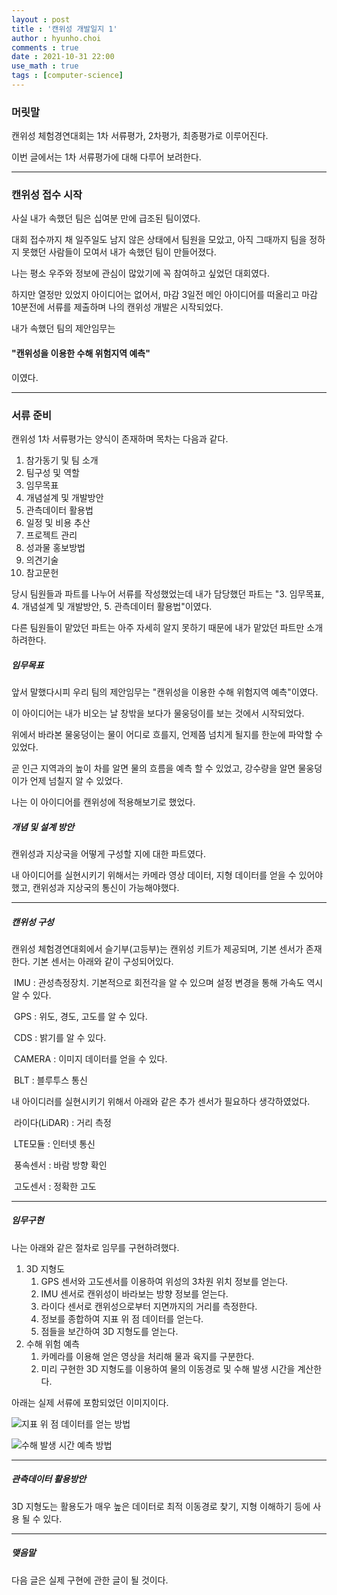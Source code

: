 ```yaml
---
layout : post
title : '캔위성 개발일지 1'
author : hyunho.choi
comments : true
date : 2021-10-31 22:00
use_math : true
tags : [computer-science]
---
```


### 머릿말

캔위성 체험경연대회는 1차 서류평가, 2차평가, 최종평가로 이루어진다.

이번 글에서는 1차 서류평가에 대해 다루어 보려한다.



------



### 캔위성 접수 시작

사실 내가 속했던 팀은 십여분 만에 급조된 팀이였다.

대회 접수까지 채 일주일도 남지 않은 상태에서 팀원을 모았고,  아직 그때까지 팀을 정하지 못했던 사람들이 모여서 내가 속했던 팀이 만들어졌다.

나는 평소 우주와 정보에 관심이 많았기에 꼭 참여하고 싶었던 대회였다.

하지만 열정만 있었지 아이디어는 없어서, 마감 3일전 메인 아이디어를 떠올리고 마감 10분전에 서류를 제출하며 나의 캔위성 개발은 시작되었다.

내가 속했던 팀의 제안임무는

#### "캔위성을 이용한 수해 위험지역 예측"

이였다.



------



### 서류 준비

캔위성 1차 서류평가는 양식이 존재하며 목차는 다음과 같다.

1. 참가동기 및 팀 소개
2. 팀구성 및 역할
3. 임무목표
4. 개념설계 및 개발방안
5. 관측데이터 활용법
6. 일정 및 비용 추산
7. 프로젝트 관리
8. 성과물 홍보방법
9. 의견기술
10. 참고문헌

당시 팀원들과 파트를 나누어 서류를 작성했었는데 내가 담당했던 파트는 "3. 임무목표, 4. 개념설계 및 개발방안, 5. 관측데이터 활용법"이였다.

다른 팀원들이 맡았던 파트는 아주 자세히 알지 못하기 때문에 내가 맡았던 파트만 소개하려한다.



##### 임무목표

앞서 말했다시피 우리 팀의 제안임무는 "캔위성을 이용한 수해 위험지역 예측"이였다.

이 아이디어는 내가 비오는 날 창밖을 보다가 물웅덩이를 보는 것에서 시작되었다.

위에서 바라본 물웅덩이는 물이 어디로 흐를지, 언제쯤 넘치게 될지를 한눈에 파악할 수 있었다.

곧 인근 지역과의 높이 차를 알면 물의 흐름을 예측 할 수 있었고, 강수량을 알면 물웅덩이가 언제 넘칠지 알 수 있었다.

나는 이 아이디어를 캔위성에 적용해보기로 했었다.



##### 개념 및 설계 방안

캔위성과 지상국을 어떻게 구성할 지에 대한 파트였다.

내 아이디어를 실현시키기 위해서는 카메라 영상 데이터, 지형 데이터를 얻을 수 있어야했고, 캔위성과 지상국의 통신이 가능해야했다.



------



##### 캔위성 구성

캔위성 체험경연대회에서 슬기부(고등부)는 캔위성 키트가 제공되며, 기본 센서가 존재한다. 기본 센서는 아래와 같이 구성되어있다.

​	IMU : 관성측정장치. 기본적으로 회전각을 알 수 있으며 설정 변경을 통해 가속도 역시 알 수 있다.	

​	GPS : 위도, 경도, 고도를 알 수 있다.

​	CDS : 밝기를 알 수 있다.

​	CAMERA : 이미지 데이터를 얻을 수 있다.

​	BLT : 블루투스 통신

내 아이디러를 실현시키기 위해서 아래와 같은 추가 센서가 필요하다 생각하였었다.

​	라이다(LiDAR) : 거리 측정

​	LTE모듈 : 인터넷 통신

​	풍속센서 : 바람 방향 확인

​	고도센서 : 정확한 고도



------



##### 임무구현

나는 아래와 같은 절차로 임무를 구현하려했다.

1) 3D 지형도
   1) GPS 센서와 고도센서를 이용하여 위성의 3차원 위치 정보를 얻는다.
   2) IMU 센서로 캔위성이 바라보는 방향 정보를 얻는다.
   3) 라이다 센서로 캔위성으로부터 지면까지의 거리를 측정한다.
   4) 정보를 종합하여 지표 위 점 데이터를 얻는다.
   5) 점들을 보간하여 3D 지형도를 얻는다.
2) 수해 위험 예측
   1) 카메라를 이용해 얻은 영상을 처리해 물과 육지를 구분한다.
   2) 미리 구현한 3D 지형도를 이용하여 물의 이동경로 및 수해 발생 시간을 계산한다.



아래는 실제 서류에 포함되었던 이미지이다.

![지표 위 점 데이터를 얻는 방법](https://user-images.githubusercontent.com/54809044/139794295-e282a2ca-7c8b-4ad7-83ec-6ff5c101fba9.png)

![수해 발생 시간 예측 방법](https://user-images.githubusercontent.com/54809044/139794331-f639e008-23c6-4221-bd81-a83d7e224869.png)



------



##### 관측데이터 활용방안

3D 지형도는 활용도가 매우 높은 데이터로 최적 이동경로 찾기, 지형 이해하기 등에 사용 될 수 있다.



------



##### 맺음말

다음 글은 실제 구현에 관한 글이 될 것이다.
